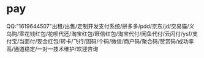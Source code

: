 # pay
QQ:"1619644507"出租/出售/定制开发支付系统/拼多多/pdd/京东/jd/交易猫/义乌购/零花钱红包/花呗代还/淘宝红包/旺信红包/淘宝代付/闲鱼代付/云闪付/ysf/支付宝/当面付/现金红包/转卡/飞行/固码/个码/微信/商户码/聚合码/赞赏码/成功率高/通道稳定/一对一技术维护/欢迎咨询
